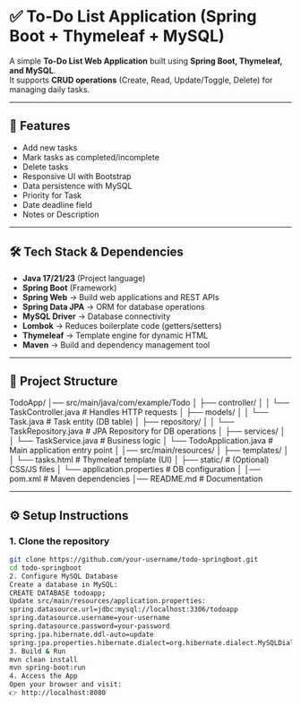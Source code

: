 # ✅ To-Do List Application (Spring Boot + Thymeleaf + MySQL)

A simple **To-Do List Web Application** built using **Spring Boot, Thymeleaf, and MySQL**.  
It supports **CRUD operations** (Create, Read, Update/Toggle, Delete) for managing daily tasks.  

---

## 🚀 Features
- Add new tasks
- Mark tasks as completed/incomplete
- Delete tasks
- Responsive UI with Bootstrap
- Data persistence with MySQL
- Priority for Task
- Date deadline field
- Notes or Description

---

## 🛠️ Tech Stack & Dependencies
- **Java 17/21/23** (Project language)
- **Spring Boot** (Framework)
- **Spring Web** → Build web applications and REST APIs
- **Spring Data JPA** → ORM for database operations
- **MySQL Driver** → Database connectivity
- **Lombok** → Reduces boilerplate code (getters/setters)
- **Thymeleaf** → Template engine for dynamic HTML
- **Maven** → Build and dependency management tool

---

## 📂 Project Structure
TodoApp/
│── src/main/java/com/example/Todo
│ ├── controller/
│ │ └── TaskController.java # Handles HTTP requests
│ ├── models/
│ │ └── Task.java # Task entity (DB table)
│ ├── repository/
│ │ └── TaskRepository.java # JPA Repository for DB operations
│ ├── services/
│ │ └── TaskService.java # Business logic
│ └── TodoApplication.java # Main application entry point
│
│── src/main/resources/
│ ├── templates/
│ │ └── tasks.html # Thymeleaf template (UI)
│ ├── static/ # (Optional) CSS/JS files
│ └── application.properties # DB configuration
│
│── pom.xml # Maven dependencies
│── README.md # Documentation

---

## ⚙️ Setup Instructions

### 1. Clone the repository
```bash
git clone https://github.com/your-username/todo-springboot.git
cd todo-springboot
2. Configure MySQL Database
Create a database in MySQL:
CREATE DATABASE todoapp;
Update src/main/resources/application.properties:
spring.datasource.url=jdbc:mysql://localhost:3306/todoapp
spring.datasource.username=your-username
spring.datasource.password=your-password
spring.jpa.hibernate.ddl-auto=update
spring.jpa.properties.hibernate.dialect=org.hibernate.dialect.MySQLDialect
3. Build & Run
mvn clean install
mvn spring-boot:run
4. Access the App
Open your browser and visit:
👉 http://localhost:8080
